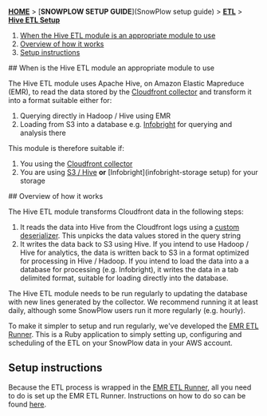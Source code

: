 [**HOME**](Home) > [**SNOWPLOW SETUP GUIDE**](SnowPlow setup guide) > [**ETL**](choosing-an-etl-module) > [**Hive ETL Setup**](hive-etl-setup)

1. [When the Hive ETL module is an appropriate  module to use](#when)
2. [Overview of how it works](#overview)
3. [Setup instructions](#setup)


<a name="when" />
## When is the Hive ETL module an appropriate module to use

The Hive ETL module uses Apache Hive, on Amazon Elastic Mapreduce (EMR), to read the data stored by the [Cloudfront collector](setting-up-the-cloudfront-collector) and transform it into a format suitable either for:

1. Querying directly in Hadoop / Hive using EMR
2. Loading from S3 into a database e.g. [Infobright](setting-up-infobright) for querying and analysis there

This module is therefore suitable if:

1. You using the [Cloudfront collector](setting-up-the-cloudfront-collector)
2. You are using [S3 / Hive](s3-hive-storage-setup) **or** [Infobright](infobright-storage setup) for your storage

<a name="overview" />
## Overview of how it works

The Hive ETL module transforms Cloudfront data in the following steps:

1. It reads the data into Hive from the Cloudfront logs using a [custom deserializer](https://github.com/snowplow/snowplow/tree/master/3-etl/hive-etl/snowplow-log-deserializers). This unpicks the data values stored in the query string
2. It writes the data back to S3 using Hive. If you intend to use Hadoop / Hive for analytics, the data is written back to S3 in a format optimized for processing in Hive / Hadoop. If you intend to load the data into a a database for processing (e.g. Infobright), it writes the data in a tab delimited format, suitable for loading directly into the database. 

The Hive ETL module needs to be run regularly to updating the database with new lines generated by the collector. We recommend running it at least daily, although some SnowPlow users run it more regularly (e.g. hourly).

To make it simpler to setup and run regularly, we've developed the [EMR ETL Runner](https://github.com/snowplow/snowplow/tree/master/3-etl/emr-etl-runner). This is a Ruby application to simply setting up, configuring and scheduling of the ETL on your SnowPlow data in your AWS account.

## Setup instructions

Because the ETL process is wrapped in the [EMR ETL Runner](https://github.com/snowplow/snowplow/tree/master/3-etl/emr-etl-runner), all you need to do is set up the EMR ETL Runner. Instructions on how to do so can be found [here](deploying-the-emretlrunner).